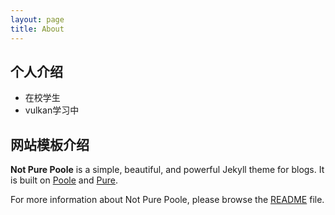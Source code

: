 ```yaml
---
layout: page
title: About
---
```


## 个人介绍

* 在校学生
* vulkan学习中

## 网站模板介绍

**Not Pure Poole** is a simple, beautiful, and powerful Jekyll theme for blogs. It is built on [Poole](https://github.com/poole/poole) and [Pure](https://purecss.io/).

For more information about Not Pure Poole, please browse the [README](https://github.com/vszhub/not-pure-poole) file.

